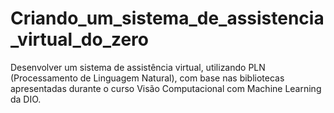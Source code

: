 # Criando_um_sistema_de_assistencia_virtual_do_zero
Desenvolver um sistema de assistência virtual, utilizando PLN (Processamento de Linguagem Natural), com base nas bibliotecas apresentadas durante o curso Visão Computacional com Machine Learning da DIO.

